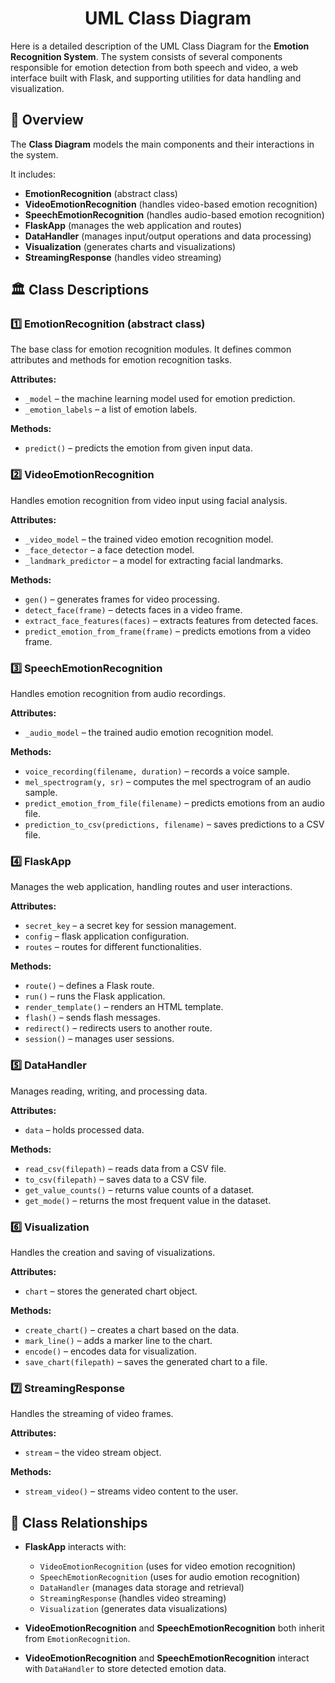 <div id="header" align="center">
  <h1>UML Class Diagram</h1>
</div>

Here is a detailed description of the UML Class Diagram for the **Emotion Recognition System**. The system consists of several components responsible for emotion detection from both speech and video, a web interface built with Flask, and supporting utilities for data handling and visualization.

## :pushpin: Overview

The **Сlass Diagram** models the main components and their interactions in the system.

It includes:
- **EmotionRecognition** (abstract class)
- **VideoEmotionRecognition** (handles video-based emotion recognition)
- **SpeechEmotionRecognition** (handles audio-based emotion recognition)
- **FlaskApp** (manages the web application and routes)
- **DataHandler** (manages input/output operations and data processing)
- **Visualization** (generates charts and visualizations)
- **StreamingResponse** (handles video streaming)

## :classical_building: Class Descriptions

### :one: EmotionRecognition (abstract class)

The base class for emotion recognition modules. It defines common attributes and methods for emotion recognition tasks.

**Attributes:**
- `_model` – the machine learning model used for emotion prediction.
- `_emotion_labels` – a list of emotion labels.

**Methods:**
- `predict()` – predicts the emotion from given input data.

### :two: VideoEmotionRecognition
Handles emotion recognition from video input using facial analysis.

**Attributes:**
- `_video_model` – the trained video emotion recognition model.
- `_face_detector` – a face detection model.
- `_landmark_predictor` – a model for extracting facial landmarks.

**Methods:**
- `gen()` – generates frames for video processing.
- `detect_face(frame)` – detects faces in a video frame.
- `extract_face_features(faces)` – extracts features from detected faces.
- `predict_emotion_from_frame(frame)` – predicts emotions from a video frame.

### :three: SpeechEmotionRecognition
Handles emotion recognition from audio recordings.

**Attributes:**
- `_audio_model` – the trained audio emotion recognition model.

**Methods:**
- `voice_recording(filename, duration)` – records a voice sample.
- `mel_spectrogram(y, sr)` – computes the mel spectrogram of an audio sample.
- `predict_emotion_from_file(filename)` – predicts emotions from an audio file.
- `prediction_to_csv(predictions, filename)` – saves predictions to a CSV file.

### :four: FlaskApp
Manages the web application, handling routes and user interactions.

**Attributes:**
- `secret_key` – a secret key for session management.
- `config` – flask application configuration.
- `routes` – routes for different functionalities.

**Methods:**
- `route()` – defines a Flask route.
- `run()` – runs the Flask application.
- `render_template()` – renders an HTML template.
- `flash()` – sends flash messages.
- `redirect()` – redirects users to another route.
- `session()` – manages user sessions.

### :five: DataHandler
Manages reading, writing, and processing data.

**Attributes:**
- `data` – holds processed data.

**Methods:**
- `read_csv(filepath)` – reads data from a CSV file.
- `to_csv(filepath)` – saves data to a CSV file.
- `get_value_counts()` – returns value counts of a dataset.
- `get_mode()` – returns the most frequent value in the dataset.

### :six: Visualization
Handles the creation and saving of visualizations.

**Attributes:**
- `chart` – stores the generated chart object.

**Methods:**
- `create_chart()` – creates a chart based on the data.
- `mark_line()` – adds a marker line to the chart.
- `encode()` – encodes data for visualization.
- `save_chart(filepath)` – saves the generated chart to a file.

### :seven: StreamingResponse
Handles the streaming of video frames.

**Attributes:**
- `stream` – the video stream object.

**Methods:**
- `stream_video()` – streams video content to the user.

## :link: Class Relationships

- **FlaskApp** interacts with:
  - `VideoEmotionRecognition` (uses for video emotion recognition)
  - `SpeechEmotionRecognition` (uses for audio emotion recognition)
  - `DataHandler` (manages data storage and retrieval)
  - `StreamingResponse` (handles video streaming)
  - `Visualization` (generates data visualizations)

- **VideoEmotionRecognition** and **SpeechEmotionRecognition** both inherit from `EmotionRecognition`.
- **VideoEmotionRecognition** and **SpeechEmotionRecognition** interact with `DataHandler` to store detected emotion data.

